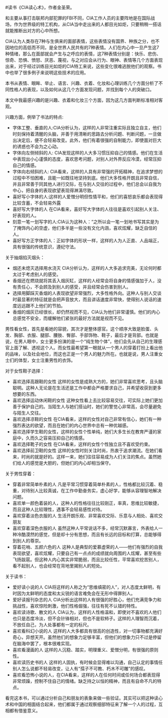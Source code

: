 \#读书《CIA读心术》，作者金圣荣。

和主要从事打击联邦内部犯罪的FBI不同，CIA工作人员的主要阵地是在国际战场，作为世界级的特工机构，从CIA当中走出来的人都目光如炬，只要稍稍一搭话就能推断出对方的心中所想。

CIA认为人类存在7种与生俱来的面部表情，这些表情没有国界、种族之分，也不因地位的高低而不同，是全世界人民共有的7种表情。人们在内心中一旦产生这7种情绪，那么在面部就会产生与之呼应的表情，这7种表情分别是：快乐、悲伤、惊奇、恐惧、愤怒、厌恶、蔑视，与之对应会从行为、眼神、表情等几个方面表现出来，对于经过训练目光如炬的CIA特工来说，这些变化很难逃脱他们的观察。书中也举了很多例子来说明这些技术的应用。

本书从表情、眼眸、举止、语言、兴趣、衣着、化妆和心理训练几个方面分析了不同性格人的表现，以及如何从这几个方面发现问题，并找到每个人的突破口。

本文中我最感兴趣的是兴趣、衣着和化妆三个方面，因为这几方面判断标准相对客观。

兴趣方面，例举了书法的特点:
 - 字体工整、垂直的人:CIA分析认为，这样的人非常注重实际且独立自主，他们时刻保持着清醒的头脑，并善于用清晰的思路去分析问题、判断问题，一旦做出决定后，便不会轻易改变。此外，他们有着很强的自制能力，即使面对巨大的诱惑也不会为之心动。
 - 字体向左侧倾斜的人: CIA发现这样的人大多习惯压抑自己的情感。他们在生活中表现出小心谨慎的态度，喜欢思考问题，对别人对外界反应冷漠，经常压抑自己的情感。
 - 字体向右倾斜的人: CIA看来，这样的人具有非常强的开拓精神，在追求梦想的过程中不怕困难，且能一如既往地坚持到底。他们大多性格开朗且非常自信，并且非常善于同其他人进行交际，在与别人交往的过程中，他们总会以自我为中心，把自身的表现欲望表现得淋漓尽致。
 - 喜好写小字体的人:这样的人爱憎分明但性情平和，他们的喜怒哀乐都会表现得比较含蓄，不会轻易外露
 - 喜好写大字体的人 在CIA看来，喜好写大字体的人往往是喜欢引起别人关注、好表现的人。
 - 刻意一笔一划写字的人:CIA认为这种人：“之所以会一笔一划地书写其实是为了掩饰内心的空虚，他们多半是一些没有文化内涵，喜欢炫耀，缺乏自信的人。
 - 喜好写方正字体的人：正如字体的形状一样，这样的人为人正直、人品端正，具有很强的传统意识，遵纪守法。

关于抽烟掐灭烟头：
 - 烟还未熄灭选择用水浇灭 CIA分析认为，这样的人大多追求完美，无论何时都太过于考虑别人的感受。
 - 香烟还在燃烧就将其丢入烟灰缸，这样的人经常会将自身的情感强加于人，没有责任心，不会顾及到别人的感受，并且经常会伤害到别人。
 - 选择用脚踩灭香烟的人表现欲望非常强烈，大多性格外向。这种人与别人交谈时最显著的特征就是会把声音放大，而且讲话速度非常快，使得别人说话的速度远远跟不上他们的节拍。
 - 香烟的烟灰已经很长，却仍然视而不见，CIA认为他们非常谨慎。他们的内心总感觉不安全，而缓解他们紧张的最好方法就是视而不见。

男性看女性，首先是看她的容貌，其次才是整体感官。这个顺序大致是脸蛋、头发、胸部、衣服、腿部、腰肢、臀部、手部饰物、鞋子，最后才是背部。也就是说，在男人眼中，女士更多扮演的是一个“纯生物个体”，他们会先从自己的生理感官上面了解、透视这个人。而女性最希望第一眼就从一个男人的穿着打扮上看出他的品味，以及社会地位，而这也正是一个男人的魅力所在。也就是说，男人注重女士们的体型，女士注重男性的衣饰。

对于女性鞋子选择：
 - 喜欢选择高跟鞋的女性 这样的女性是成熟大方的，她们非常喜欢思考，且头脑聪明。这种人无论是在生活还是工作中都会严格要求自己，并希望收获到更多想要的东西。
 - 喜欢选择运动休闲鞋的女性 这种女性看上去比较容易交往，可实际上她们更加善于保护自己的。当陌生人与她们搭讪时，她们的警觉心非常高，会尽量避免与陌生人交往。
 - 喜欢选择凉鞋的女性 在CIA看来，这样的女性对自己非常有信心，她们有一种强烈表达的欲望，而且在她们的内心世界中总有一种优越感。
 - 喜欢选择学生鞋的女性，这样的女性个性单纯，她们大多生长在教育严谨的家庭中，久而久之容易压抑自己的情感。
 - 喜欢选择靴子的女性 在CIA看来，这样的女性个性独立且不喜欢受约束。
 - 喜欢选择前卫鞋的女性 这样的女性时刻关注时尚，热衷于追求潮流。在她们看来，时尚的就是好的。这样一来，她们往往容易成为人们关注的焦点。虽然她们给人的感觉是大胆的，但她们的内心却相当保守。

关于男性穿着：
 - 穿着非常简单朴素的人 凡是平常习惯穿着简单朴素的人，性格都比较沉着、稳重，对待别人比较真诚，在工作中勤奋务实，虚心好学，能够从容理智地解决问题。
 - 喜欢单一颜色着装的人，这种人的性格往往比较刚正，率真，思维比较敏捷，而且这种人比较理性，遇事不会轻易感性对待。
 - 喜欢穿着淡色衣服的人 生活开朗乐观、非常喜欢交际、乐意与人相处、喜欢交朋友
 - 喜欢穿着深色衣服的人 虽然这种人平常说话不多，经常沉默寡言，外表给人一种冷酷漠然的感觉，但是却十分有思想，而且有长远的目标和打算，总能够得到别人的尊崇。
 - 穿着花哨、五颜六色的人 这种人是典型的爱慕虚荣的人——他们有强烈的自我表现欲望，喜欢炫耀，只要自己有一点点的成绩就向周围的人炫耀，甚至有些飞扬跋扈。但这种人内心其实非常脆弱，而且比较任性，平常喜欢挖苦别人，看不起别人，也会经常在背地里揭别人的短处。

关于读书：
 - 爱好读小说的人 CIA将这样的人称之为“思维缜密的人”，对人态度太鲜明，有时因为太鲜明的态度和太尖锐的语言难免会在无形中得罪别人。
 - 爱好读报刊杂志的人 CIA分析出这样的人有很强的好胜心，他们充满竞争力和挑战性，喜欢惊险刺激，他们性格倔强，往往有死不认错的特性。
 - 喜欢读诗歌、散文的人 CIA认为，这样的人性格温和，即使对不喜欢的人他们也只是态度冷淡，但不会针锋相对，但也不是软柿子。这样的人理智而沉着，不放任自己，为人处事都有一定的标尺。
 - 喜欢看科幻小说的人 这样的人大多都具有很高的创造性，对一切事物都充满好奇心，异想天开。虽然他们的想象力足够丰富，但他们的想象力只不过是停留在脑海中罢了，根本很难实现。 
 - 喜欢看漫画的人 这样的人沉稳、踏实，明理重义、爱憎分明，有很强的原则性。
 - 喜欢读历史书的人 这样的人固执，有时候会显得难以沟通，自己认定的事情任别人怎么说都不轻易改变，让人有“孺子不可教、朽木不可雕”的感叹。
 - 喜欢看恐怖小说的人，在CIA看来，这样的人在任何时间或任何场合都表现得非常烦躁，控制不住自己的情绪。缺乏持之以恒的精神，而且有自命不凡的特点。

看完这本书，可以通过分析自己和朋友的表象来做一些验证。其实可以把这种读心术和中国的相面结合起来，他们都属于通过观察细部特征来了解一个人的过程，互相都有借鉴意义。

